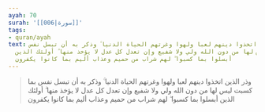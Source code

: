 ```yaml
---
ayah: 70
surah: '[[006|سورة]]'
tags:
- quran/ayah
text: وذر الذين اتخذوا دينهم لعبا ولهوا وغرتهم الحياة الدنيا ۚ وذكر به أن تبسل نفس
  بما كسبت ليس لها من دون الله ولي ولا شفيع وإن تعدل كل عدل لا يؤخذ منها ۗ أولئك الذين
  أبسلوا بما كسبوا ۖ لهم شراب من حميم وعذاب أليم بما كانوا يكفرون
---
```

> وذر الذين اتخذوا دينهم لعبا ولهوا وغرتهم الحياة الدنيا ۚ وذكر به أن تبسل نفس بما كسبت ليس لها من دون الله ولي ولا شفيع وإن تعدل كل عدل لا يؤخذ منها ۗ أولئك الذين أبسلوا بما كسبوا ۖ لهم شراب من حميم وعذاب أليم بما كانوا يكفرون
